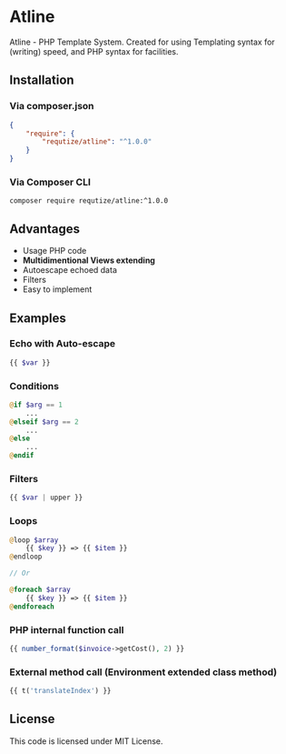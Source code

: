 # Atline
Atline - PHP Template System. Created for using Templating syntax for (writing) speed, and PHP syntax for facilities.

## Installation

### Via composer.json

```json
{
    "require": {
        "requtize/atline": "^1.0.0"
    }
}
```

### Via Composer CLI

```cli
composer require requtize/atline:^1.0.0
```

## Advantages
- Usage PHP code
- **Multidimentional Views extending**
- Autoescape echoed data
- Filters
- Easy to implement

## Examples

### Echo with Auto-escape
~~~php
{{ $var }}
~~~

### Conditions
~~~php
@if $arg == 1
    ...
@elseif $arg == 2
    ...
@else
    ...
@endif
~~~

### Filters
~~~php
{{ $var | upper }}
~~~

### Loops
~~~php
@loop $array
    {{ $key }} => {{ $item }}
@endloop

// Or

@foreach $array
    {{ $key }} => {{ $item }}
@endforeach
~~~

### PHP internal function call
~~~php
{{ number_format($invoice->getCost(), 2) }}
~~~

### External method call (Environment extended class method)
~~~php
{{ t('translateIndex') }}
~~~

## License
This code is licensed under MIT License.

